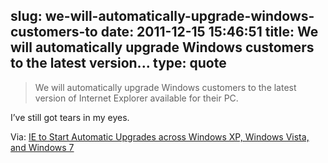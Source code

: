 slug: we-will-automatically-upgrade-windows-customers-to
date: 2011-12-15 15:46:51
title: We will automatically upgrade Windows customers to the latest version...
type: quote
---

> We will automatically upgrade Windows customers to the latest version of Internet Explorer available for their PC.

I’ve still got tears in my eyes.

 Via: [IE to Start Automatic Upgrades across Windows XP, Windows Vista, and Windows 7](http://windowsteamblog.com/ie/b/ie/archive/2011/12/15/ie-to-start-automatic-upgrades-across-windows-xp-windows-vista-and-windows-7.aspx)
